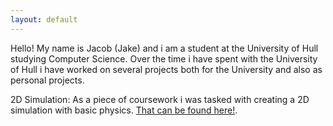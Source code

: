 ```yaml
---
layout: default
---
```


Hello! My name is Jacob (Jake) and i am a student at the University of Hull studying Computer Science.
Over the time i have spent with the University of Hull i have worked on several projects both
for the University and also as personal projects.

2D Simulation:
As a piece of coursework i was tasked with creating a 2D simulation with basic physics.
[That can be found here!](./2D/index.html).


